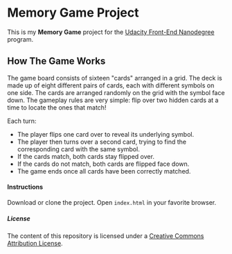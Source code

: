 # Memory Game Project
This is my **Memory Game** project for the [Udacity Front-End Nanodegree](https://eu.udacity.com/course/front-end-web-developer-nanodegree--nd001) program.

## How The Game Works
The game board consists of sixteen "cards" arranged in a grid. The deck is made up of eight different pairs of cards, each with different symbols on one side. The cards are arranged randomly on the grid with the symbol face down. The gameplay rules are very simple: flip over two hidden cards at a time to locate the ones that match!

Each turn:

- The player flips one card over to reveal its underlying symbol.
- The player then turns over a second card, trying to find the corresponding card with the same symbol.
- If the cards match, both cards stay flipped over.
- If the cards do not match, both cards are flipped face down.
- The game ends once all cards have been correctly matched.

#### Instructions

Download or clone the project. Open `index.html` in your favorite browser.

##### License
The content of this repository is licensed under a [Creative Commons Attribution License](https://choosealicense.com/licenses/mit/).
